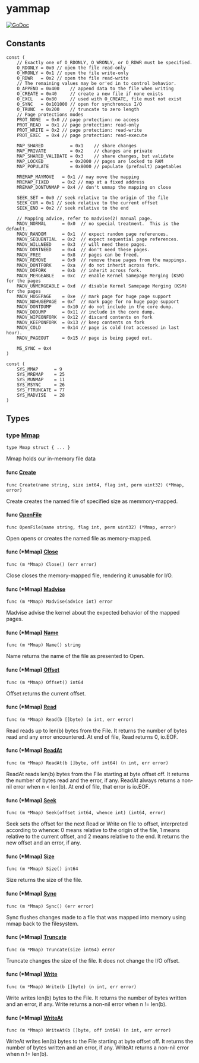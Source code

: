 # yammap

[![GoDoc](https://img.shields.io/badge/pkg.go.dev-doc-blue)](http://pkg.go.dev/github.com/zaf/yammap)

## Constants

```golang
const (
    // Exactly one of O_RDONLY, O_WRONLY, or O_RDWR must be specified.
    O_RDONLY = 0x0 // open the file read-only
    O_WRONLY = 0x1 // open the file write-only
    O_RDWR   = 0x2 // open the file read-write
    // The remaining values may be or'ed in to control behavior.
    O_APPEND = 0x400    // append data to the file when writing
    O_CREATE = 0x40     // create a new file if none exists
    O_EXCL   = 0x80     // used with O_CREATE, file must not exist
    O_SYNC   = 0x101000 // open for synchronous I/O
    O_TRUNC  = 0x200    // truncate to zero length
    // Page protections modes
    PROT_NONE  = 0x0 // page protection: no access
    PROT_READ  = 0x1 // page protection: read-only
    PROT_WRITE = 0x2 // page protection: read-write
    PROT_EXEC  = 0x4 // page protection: read-execute

    MAP_SHARED          = 0x1    // share changes
    MAP_PRIVATE         = 0x2    // changes are private
    MAP_SHARED_VALIDATE = 0x3    // share changes, but validate
    MAP_LOCKED          = 0x2000 // pages are locked to RAM
    MAP_POPULATE        = 0x8000 // populate (prefault) pagetables

    MREMAP_MAYMOVE   = 0x1 // may move the mapping
    MREMAP_FIXED     = 0x2 // map at a fixed address
    MREMAP_DONTUNMAP = 0x4 // don't unmap the mapping on close

    SEEK_SET = 0x0 // seek relative to the origin of the file
    SEEK_CUR = 0x1 // seek relative to the current offset
    SEEK_END = 0x2 // seek relative to the end

    // Mapping advice, refer to madvise(2) manual page.
    MADV_NORMAL      = 0x0  // no special treatment.  This is the default.
    MADV_RANDOM      = 0x1  // expect random page references.
    MADV_SEQUENTIAL  = 0x2  // expect sequential page references.
    MADV_WILLNEED    = 0x3  // will need these pages.
    MADV_DONTNEED    = 0x4  // don't need these pages.
    MADV_FREE        = 0x8  // pages can be freed.
    MADV_REMOVE      = 0x9  // remove these pages from the mappings.
    MADV_DONTFORK    = 0xa  // do not inherit across fork.
    MADV_DOFORK      = 0xb  // inherit across fork.
    MADV_MERGEABLE   = 0xc  // enable Kernel Samepage Merging (KSM) for the pages
    MADV_UNMERGEABLE = 0xd  // disable Kernel Samepage Merging (KSM) for the pages
    MADV_HUGEPAGE    = 0xe  // mark page for huge page support
    MADV_NOHUGEPAGE  = 0xf  // mark page for no huge page support
    MADV_DONTDUMP    = 0x10 // do not include in the core dump.
    MADV_DODUMP      = 0x11 // include in the core dump.
    MADV_WIPEONFORK  = 0x12 // discard contents on fork
    MADV_KEEPONFORK  = 0x13 // keep contents on fork
    MADV_COLD        = 0x14 // page is cold (not accessed in last hour).
    MADV_PAGEOUT     = 0x15 // page is being paged out.

    MS_SYNC = 0x4
)
```

```golang
const (
    SYS_MMAP      = 9
    SYS_MREMAP    = 25
    SYS_MUNMAP    = 11
    SYS_MSYNC     = 26
    SYS_FTRUNCATE = 77
    SYS_MADVISE   = 28
)
```

## Types

### type [Mmap](https://github.com/zaf/yammap/blob/main/yammap.go#L27)

`type Mmap struct { ... }`

Mmap holds our in-memory file data

#### func [Create](https://github.com/zaf/yammap/blob/main/yammap.go#L64)

`func Create(name string, size int64, flag int, perm uint32) (*Mmap, error)`

Create creates the named file of specified size as memmory-mapped.

#### func [OpenFile](https://github.com/zaf/yammap/blob/main/yammap.go#L37)

`func OpenFile(name string, flag int, perm uint32) (*Mmap, error)`

Open opens or creates the named file as memory-mapped.

#### func (*Mmap) [Close](https://github.com/zaf/yammap/blob/main/yammap.go#L81)

`func (m *Mmap) Close() (err error)`

Close closes the memory-mapped file, rendering it unusable for I/O.

#### func (*Mmap) [Madvise](https://github.com/zaf/yammap/blob/main/yammap.go#L274)

`func (m *Mmap) Madvise(advice int) error`

Madvise advise the kernel about the expected behavior of the mapped pages.

#### func (*Mmap) [Name](https://github.com/zaf/yammap/blob/main/yammap.go#L162)

`func (m *Mmap) Name() string`

Name returns the name of the file as presented to Open.

#### func (*Mmap) [Offset](https://github.com/zaf/yammap/blob/main/yammap.go#L167)

`func (m *Mmap) Offset() int64`

Offset returns the current offset.

#### func (*Mmap) [Read](https://github.com/zaf/yammap/blob/main/yammap.go#L116)

`func (m *Mmap) Read(b []byte) (n int, err error)`

Read reads up to len(b) bytes from the File. It returns the number of bytes read and any error encountered.
At end of file, Read returns 0, io.EOF.

#### func (*Mmap) [ReadAt](https://github.com/zaf/yammap/blob/main/yammap.go#L134)

`func (m *Mmap) ReadAt(b []byte, off int64) (n int, err error)`

ReadAt reads len(b) bytes from the File starting at byte offset off. It returns the number of bytes read and the error, if any.
ReadAt always returns a non-nil error when n < len(b). At end of file, that error is io.EOF.

#### func (*Mmap) [Seek](https://github.com/zaf/yammap/blob/main/yammap.go#L178)

`func (m *Mmap) Seek(offset int64, whence int) (int64, error)`

Seek sets the offset for the next Read or Write on file to offset, interpreted according to whence:
0 means relative to the origin of the file,
1 means relative to the current offset,
and 2 means relative to the end. It returns the new offset and an error, if any.

#### func (*Mmap) [Size](https://github.com/zaf/yammap/blob/main/yammap.go#L151)

`func (m *Mmap) Size() int64`

Size returns the size of the file.

#### func (*Mmap) [Sync](https://github.com/zaf/yammap/blob/main/yammap.go#L100)

`func (m *Mmap) Sync() (err error)`

Sync flushes changes made to a file that was mapped into memory using mmap back to the filesystem.

#### func (*Mmap) [Truncate](https://github.com/zaf/yammap/blob/main/yammap.go#L266)

`func (m *Mmap) Truncate(size int64) error`

Truncate changes the size of the file. It does not change the I/O offset.

#### func (*Mmap) [Write](https://github.com/zaf/yammap/blob/main/yammap.go#L204)

`func (m *Mmap) Write(b []byte) (n int, err error)`

Write writes len(b) bytes to the File. It returns the number of bytes written and an error, if any.
Write returns a non-nil error when n != len(b).

#### func (*Mmap) [WriteAt](https://github.com/zaf/yammap/blob/main/yammap.go#L239)

`func (m *Mmap) WriteAt(b []byte, off int64) (n int, err error)`

WriteAt writes len(b) bytes to the File starting at byte offset off. It returns the number of bytes written and an error, if any.
WriteAt returns a non-nil error when n != len(b).
